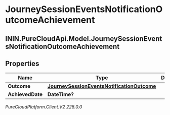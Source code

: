 # JourneySessionEventsNotificationOutcomeAchievement

## ININ.PureCloudApi.Model.JourneySessionEventsNotificationOutcomeAchievement

## Properties

|Name | Type | Description | Notes|
|------------ | ------------- | ------------- | -------------|
| **Outcome** | [**JourneySessionEventsNotificationOutcome**](JourneySessionEventsNotificationOutcome) |  | [optional] |
| **AchievedDate** | **DateTime?** |  | [optional] |



_PureCloudPlatform.Client.V2 228.0.0_
